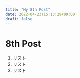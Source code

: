 ```yaml
---
title: "My 8th Post"
date: 2022-04-23T15:13:29+09:00
draft: false
---
```


# 8th Post

1. リスト
1. リスト
1. リスト
